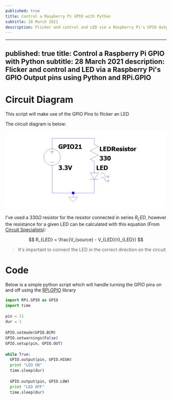```yaml
---
published: true
title: Control a Raspberry Pi GPIO with Python
subtitle: 28 March 2021
description: Flicker and control and LED via a Raspberry Pi's GPIO Output pins using Python and RPi.GPIO
---
```


---
published: true
title: Control a Raspberry Pi GPIO with Python
subtitle: 28 March 2021
description: Flicker and control and LED via a Raspberry Pi's GPIO Output pins using Python and RPi.GPIO
---

# Circuit Diagram

This script will make use of the GPIO Pins to flicker an LED

The circuit diagram is below:

![Circuit diagram](/content/stdout/2021/27-03/led-circuit.png)

I've used a $330\Omega$ resistor for the resistor connected in series $R_LED$, however the resistance for a given LED can be calculated with this equation (From [Circuit Specialists](https://www.circuitspecialists.com/blog/how-to-determine-resistor-value-for-led-lighting/)):

$$
R_{LED} = \frac{V_{source} - V_{LED}}{I_{LED}}
$$

> It's important to connect the LED in the correct direction on the circuit

# Code

Below is a simple python script which will handle turning the GPIO pins on and off using the [RPi.GPIO](https://pypi.org/project/RPi.GPIO/) library

```py
import RPi.GPIO as GPIO
import time

pin = 21
dur = 1

GPIO.setmode(GPIO.BCM)
GPIO.setwarnings(False)
GPIO.setup(pin, GPIO.OUT)

while True:
  GPIO.output(pin, GPIO.HIGH)
  print "LED ON"
  time.sleep(dur)

  GPIO.output(pin, GPIO.LOW)
  print "LED OFF"
  time.sleep(dur)
```
